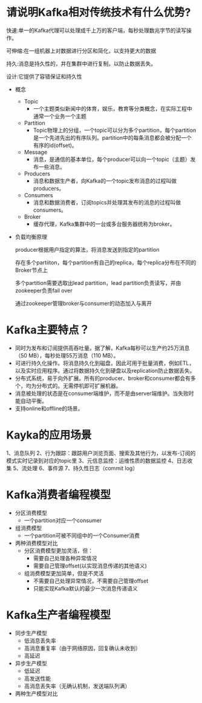 # **请说明Kafka相对传统技术有什么优势?**

快速:单一的Kafka代理可以处理成千上万的客户端，每秒处理数兆字节的读写操作。

可伸缩:在一组机器上对数据进行分区和简化，以支持更大的数据

持久:消息是持久性的，并在集群中进行复制，以防止数据丢失。

设计:它提供了容错保证和持久性

* 概念

  * Topic
    * 一个主题类似新闻中的体育，娱乐，教育等分类概念，在实际工程中通常一个业务一个主题
  * Partition
    * Topic物理上的分组，一个topic可以分为多个partition，每个partition是一个先进先出的有序队列。partition中的每条消息都会被分配一个有序的id(offset)。
  * Message
    * 消息，是通信的基本单位，每个producer可以向一个topic（主题）发布一些消息。
  * Producers
    * 消息和数据生产者，向Kafka的一个topic发布消息的过程叫做producers。
  * Consumers
    * 消息和数据消费者，订阅topics并处理其发布的消息的过程叫做consumers。
  * Broker
    * 缓存代理，Kafka集群中的一台或多台服务器统称为broker。

* 负载均衡原理

  producer根据用户指定的算法，将消息发送到指定的partition

  存在多个partiiton，每个partition有自己的replica，每个replica分布在不同的Broker节点上

  多个partition需要选取出lead partition，lead partition负责读写，并由zookeeper负责fail over

  通过zookeeper管理broker与consumer的动态加入与离开



#  Kafka主要特点？

* 同时为发布和订阅提供高吞吐量。据了解，Kafka每秒可以生产约25万消息（50 MB），每秒处理55万消息（110 MB）。
* 可进行持久化操作。将消息持久化到磁盘，因此可用于批量消费，例如ETL，以及实时应用程序。通过将数据持久化到硬盘以及replication防止数据丢失。
* 分布式系统，易于向外扩展。所有的producer、broker和consumer都会有多个，均为分布式的。无需停机即可扩展机器。
* 消息被处理的状态是在consumer端维护，而不是由server端维护。当失败时能自动平衡。
* 支持online和offline的场景。

 

# Kayka的应用场景

1、消息队列
2、行为跟踪：跟踪用户浏览页面、搜索及其他行为，以发布-订阅的模式实时记录到对应的topic里
3、元信息监控：运维性质的数据监控
4、日志收集
5、流处理
6、事件源
7、持久性日志（commit log） 

# Kafka消费者编程模型

* 分区消费模型
  * 一个partition对应一个consumer
* 组消费模型
  * 一个partition可被不同组中的一个Consumer消费
* 两种消费模型对比
  * 分区消费模型更加灵活，但：
    * 需要自己处理各种异常情况
    * 需要自己管理offset(以实现消息传递的其他语义)
  * 组消费模型更加简单，但是不灵活
    * 不需要自己处理异常情况，不需要自己管理offset
    * 只能实现Kafka默认的最少一次消息传递语义

# Kafka生产者编程模型

* 同步生产模型
  * 低消息丢失率
  * 高消息重复率（由于网络原因，回复确认未收到）
  * 高延迟
* 异步生产模型
  * 低延迟
  * 高发送性能
  * 高消息丢失率（无确认机制，发送端队列满）
* 两种生产模型对比

 
